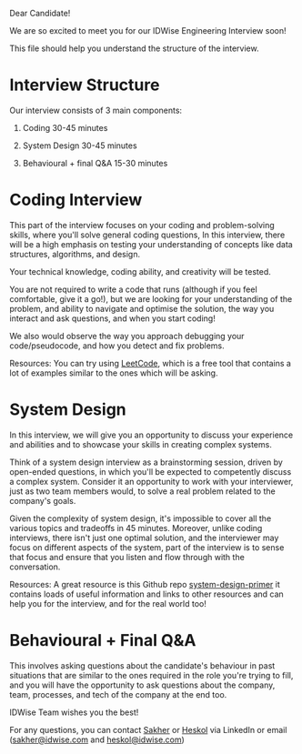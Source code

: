 Dear Candidate!

We are so excited to meet you for our IDWise Engineering Interview soon!

This file should help you understand the structure of the interview.

Interview Structure
===================

Our interview consists of 3 main components:

1.  Coding 30-45 minutes

2.  System Design 30-45 minutes

3.  Behavioural + final Q&A 15-30 minutes

Coding Interview
=============

This part of the interview focuses on your coding and problem-solving skills, where you'll solve general coding questions, In this interview, there will be a high emphasis on testing your understanding of concepts like data structures, algorithms, and design.

Your technical knowledge, coding ability, and creativity will be tested.

You are not required to write a code that runs (although if you feel comfortable, give it a go!), but we are looking for your understanding of the problem, and ability to navigate and optimise the solution, the way you interact and ask questions, and when you start coding!

We also would observe the way you approach debugging your code/pseudocode, and how you detect and fix problems.

Resources: You can try using [LeetCode](https://leetcode.com/), which is a free tool that contains a lot of examples similar to the ones which will be asking.

System Design
=============

In this interview, we will give you an opportunity to discuss your experience and abilities and to showcase your skills in creating complex systems.

Think of a system design interview as a brainstorming session, driven by open-ended questions, in which you'll be expected to competently discuss a complex system. Consider it an opportunity to work with your interviewer, just as two team members would, to solve a real problem related to the company's goals.

Given the complexity of system design, it's impossible to cover all the various topics and tradeoffs in 45 minutes. Moreover, unlike coding interviews, there isn't just one optimal solution, and the interviewer may focus on different aspects of the system, part of the interview is to sense that focus and ensure that you listen and flow through with the conversation.

Resources: A great resource is this Github repo [system-design-primer](https://github.com/donnemartin/system-design-primer) it contains loads of useful information and links to other resources and can help you for the interview, and for the real world too!

Behavioural + Final Q&A
=======================

This involves asking questions about the candidate's behaviour in past situations that are similar to the ones required in the role you're trying to fill, and you will have the opportunity to ask questions about the company, team, processes, and tech of the company at the end too.

IDWise Team wishes you the best! 

For any questions, you can contact [Sakher](https://www.linkedin.com/in/mssawan/) or [Heskol](https://www.linkedin.com/in/mheskol/) via LinkedIn or email (<sakher@idwise.com> and <heskol@idwise.com>)
